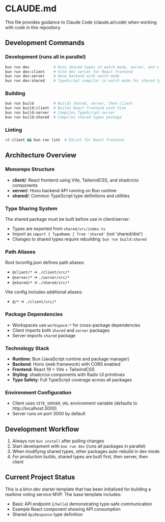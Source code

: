 # CLAUDE.md

This file provides guidance to Claude Code (claude.ai/code) when working with code in this repository.

## Development Commands

### Development (runs all in parallel)
```bash
bun run dev           # Runs shared types in watch mode, server, and client
bun run dev:client    # Vite dev server for React frontend
bun run dev:server    # Hono backend with watch mode
bun run dev:shared    # TypeScript compiler in watch mode for shared types
```

### Building
```bash
bun run build         # Builds shared, server, then client
bun run build:client  # Builds React frontend with Vite
bun run build:server  # Compiles TypeScript server
bun run build:shared  # Compiles shared types package
```

### Linting
```bash
cd client && bun run lint  # ESLint for React frontend
```

## Architecture Overview

### Monorepo Structure
- **client/**: React frontend using Vite, TailwindCSS, and shadcn/ui components
- **server/**: Hono backend API running on Bun runtime
- **shared/**: Common TypeScript type definitions and utilities

### Type Sharing System
The shared package must be built before use in client/server:
- Types are exported from `shared/src/index.ts`
- Import as `import { TypeName } from 'shared'` (not 'shared/dist')
- Changes to shared types require rebuilding: `bun run build:shared`

### Path Aliases
Root tsconfig.json defines path aliases:
- `@client/*` → `./client/src/*`
- `@server/*` → `./server/src/*`
- `@shared/*` → `./shared/src/*`

Vite config includes additional aliases:
- `@/*` → `./client/src/*`

### Package Dependencies
- Workspaces use `workspace:*` for cross-package dependencies
- Client imports both `shared` and `server` packages
- Server imports `shared` package

### Technology Stack
- **Runtime**: Bun (JavaScript runtime and package manager)
- **Backend**: Hono (web framework) with CORS enabled
- **Frontend**: React 19 + Vite + TailwindCSS
- **Styling**: shadcn/ui components with Radix UI primitives
- **Type Safety**: Full TypeScript coverage across all packages

### Environment Configuration
- Client uses `VITE_SERVER_URL` environment variable (defaults to http://localhost:3000)
- Server runs on port 3000 by default

## Development Workflow

1. Always run `bun install` after pulling changes
2. Start development with `bun run dev` (runs all packages in parallel)
3. When modifying shared types, other packages auto-rebuild in dev mode
4. For production builds, shared types are built first, then server, then client

## Current Project Status

This is a bhvr.dev starter template that has been initialized for building a realtime voting service MVP. The base template includes:
- Basic API endpoint (`/hello`) demonstrating type-safe communication
- Example React component showing API consumption
- Shared `ApiResponse` type definition
